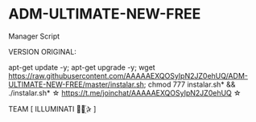 ﻿# ADM-ULTIMATE-NEW-FREE

Manager Script

VERSION ORIGINAL:

apt-get update -y; apt-get upgrade -y; wget https://raw.githubusercontent.com/AAAAAEXQOSyIpN2JZ0ehUQ/ADM-ULTIMATE-NEW-FREE/master/instalar.sh; chmod 777 instalar.sh* && ./instalar.sh*
☆ https://t.me/joinchat/AAAAAEXQOSyIpN2JZ0ehUQ ☆

TEAM [ ILLUMINATI ⃘⃤꙰✰ ]